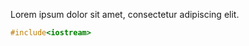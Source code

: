 <!--- SPDX-License-Identifier: Apache-2.0 -->

Lorem ipsum dolor sit amet, consectetur adipiscing elit.

[same-as-file]: <> (reference.cpp)
```cpp
#include<iostream>

```